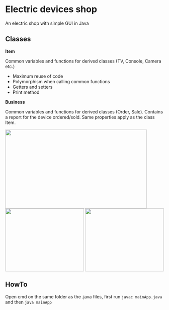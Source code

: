 # Electric devices shop
An electric shop with simple GUI in Java

## Classes

**Item**

Common variables and functions for derived classes (TV, Console, Camera etc.)
* Maximum reuse of code
* Polymorphism when calling common functions
* Getters and setters
* Print method

**Business**

Common variables and functions for derived classes (Order, Sale). Contains a report for the device ordered/sold.
Same properties apply as the class Item.


<img align="left" width="450" height="250" src="https://user-images.githubusercontent.com/58492424/93671106-e9ab7880-faa8-11ea-94b8-43ee3af50a67.png">


<img align="right" width="250" height="200" src="https://user-images.githubusercontent.com/58492424/93671122-0942a100-faa9-11ea-972e-a48a6623dc42.png">




<img width="250" height="200" src="https://user-images.githubusercontent.com/58492424/93671135-19f31700-faa9-11ea-9e90-dd9144907b18.png">


## HowTo
Open cmd on the same folder as the .java files, first run
`javac mainApp.java` and then `java mainApp`
